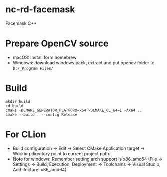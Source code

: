 # nc-rd-facemask
Facemask C++

# Prepare OpenCV source
- macOS: Install form homebrew
- Windows: download windows pack, extract and put opencv folder to `D:/_Program Files/`

# Build
```
mkdir build
cd build
cmake -DCMAKE_GENERATOR_PLATFORM=x64 -DCMAKE_CL_64=1 -Ax64 ..
cmake --build . --config Release
```

# For CLion
- Build configuration -> Edit -> Select CMake Application target -> Working directory point to current project path.
- Note for windows:
Remember setting arch support is x86_amc64 (File -> Settings -> Build, Execution, Deployment -> Toolchains -> Visual Studio, Architecture: x86_amd64)
